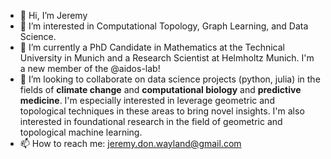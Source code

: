 - 👋 Hi, I’m Jeremy
- 👀 I’m interested in Computational Topology, Graph Learning, and Data Science. 
- 🌱 I’m currently a PhD Candidate in Mathematics at the Technical University in Munich and a Research Scientist at Helmholtz Munich. I'm a new member of the @aidos-lab!
- 💞️ I’m looking to collaborate on data science projects (python, julia) in the fields of **climate change** and **computational biology** and **predictive medicine**. I'm especially interested in leverage geometric and topological techniques in these areas to bring novel insights. I'm also interested in foundational research in the field of geometric and topological machine learning.
- 📫 How to reach me: jeremy.don.wayland@gmail.com

<!---
waylandj10/waylandj10 is a ✨ special ✨ repository because its `README.md` (this file) appears on your GitHub profile.
You can click the Preview link to take a look at your changes.
--->
